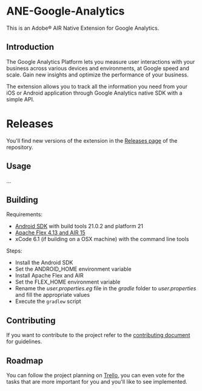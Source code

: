 # ANE-Google-Analytics

This is an Adobe® AIR Native Extension for Google Analytics.

## Introduction

The Google Analytics Platform lets you measure user interactions with your business across various devices and environments, at Google speed and scale. Gain new insights and optimize the performance of your business.

The extension allows you to track all the information you need from your iOS or Android application through Google Analytics native SDK with a simple API.

# Releases

You'll find new versions of the extension in the [Releases page](https://github.com/alebianco/ANE-Google-Analytics/releases) of the repository.

## Usage

...

## Building

Requirements:
* [Android SDK](http://developer.android.com/sdk/index.html) with build tools 21.0.2 and platform 21
* [Apache Flex 4.13 and AIR 15](http://flex.apache.org/)
* xCode 6.1 (if building on a OSX machine) with the command line tools

Steps:
* Install the Android SDK
* Set the ANDROID_HOME environment variable
* Install Apache Flex and AIR
* Set the FLEX_HOME environment variable
* Rename the _user.properties.eg_ file in the _gradle_ folder to _user.properties_ and fill the appropriate values
* Execute the `gradlew` script

## Contributing

If you want to contribute to the project refer to the [contributing document](CONTRIBUTING.md) for guidelines.

## Roadmap

You can follow the project planning on [Trello](https://trello.com/b/wk7wHEhS), you can even vote for the tasks that are more important for you and you'll like to see implemented.